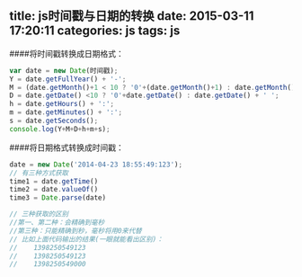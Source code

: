 title: js时间戳与日期的转换
date: 2015-03-11 17:20:11
categories: js
tags: js
---
####将时间戳转换成日期格式：
```js
var date = new Date(时间戳);
Y = date.getFullYear() + '-';
M = (date.getMonth()+1 < 10 ? '0'+(date.getMonth()+1) : date.getMonth()+1) + '-';
D = date.getDate() <10 ? '0'+date.getDate() : date.getDate() + ' ';
h = date.getHours() + ':';
m = date.getMinutes() + ':';
s = date.getSeconds(); 
console.log(Y+M+D+h+m+s);
```

####将日期格式转换成时间戳：
```js
date = new Date('2014-04-23 18:55:49:123');
// 有三种方式获取
time1 = date.getTime()
time2 = date.valueOf()
time3 = Date.parse(date)

// 三种获取的区别
//第一、第二种：会精确到毫秒
//第三种：只能精确到秒，毫秒将用0来代替
// 比如上面代码输出的结果(一眼就能看出区别)：
//    1398250549123
//    1398250549123
//    1398250549000 
```
